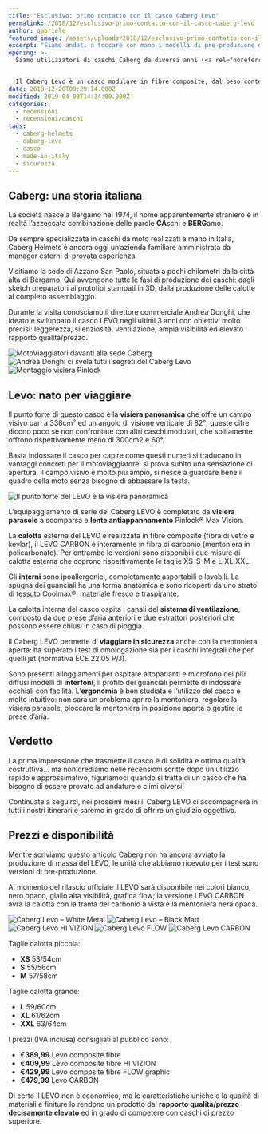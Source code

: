 ```yaml
---
title: "Esclusivo: primo contatto con il casco Caberg Levo"
permalink: /2018/12/esclusivo-primo-contatto-con-il-casco-caberg-levo
author: gabriele
featured_image: /assets/uploads/2018/12/esclusivo-primo-contatto-con-il-casco-caberg-levo/galleries/Caberg-Levo-wall.jpeg
excerpt: "Siamo andati a toccare con mano i modelli di pre-produzione del nuovo LEVO: ecco le prime impressioni sul casco Caberg per i motoviaggiatori esigenti."
opening: >-
  Siamo utilizzatori di caschi Caberg da diversi anni (<a rel="noreferrer noopener" href="https://amzn.to/2QDbIDX" target="_blank">Duke II</a> e <a href="https://amzn.to/2Sd8XWO" target="_blank" rel="noreferrer noopener">Tourmax</a>) e la presentazione ad EICMA 2018 di un nuovo modello a vocazione turistica non ha potuto che incuriosirci.


  Il Caberg Levo è un casco modulare in fibre composite, dal peso contenuto e un’ottima ventilazione, caratterizzato dalla visiera panoramica che offre il campo visivo tra i più ampi della categoria.
date: 2018-12-20T09:29:14.000Z
modified: 2019-04-03T14:34:00.000Z
categories:
  - recensioni
  - recensioni/caschi
tags:
  - caberg-helmets
  - caberg-levo
  - casco
  - made-in-italy
  - sicurezza
---
```


## Caberg: una storia italiana

La società nasce a Bergamo nel 1974, il nome apparentemente straniero è in realtà l’azzeccata combinazione delle parole **CA**schi e **BERG**amo.

Da sempre specializzata in caschi da moto realizzati a mano in Italia, Caberg Helmets è ancora oggi un’azienda familiare amministrata da manager esterni di provata esperienza.

Visitiamo la sede di Azzano San Paolo, situata a pochi chilometri dalla città alta di Bergamo. Qui avvengono tutte le fasi di produzione dei caschi: dagli sketch preparatori ai prototipi stampati in 3D, dalla produzione delle calotte al completo assemblaggio.

Durante la visita conosciamo il direttore commerciale Andrea Donghi, che ideato e sviluppato il casco LEVO negli ultimi 3 anni con obiettivi molto precisi: leggerezza, silenziosità, ventilazione, ampia visibilità ed elevato rapporto qualità/prezzo.

![MotoViaggiatori davanti alla sede Caberg](/assets/uploads/2018/12/esclusivo-primo-contatto-con-il-casco-caberg-levo/galleries/DSC00139.jpeg "MotoViaggiatori davanti alla sede Caberg")
![Andrea Donghi ci svela tutti i segreti del Caberg Levo](/assets/uploads/2018/12/esclusivo-primo-contatto-con-il-casco-caberg-levo/galleries/DSC00140.jpeg "Andrea Donghi ci svela tutti i segreti del Caberg Levo")
![Montaggio visiera Pinlock](/assets/uploads/2018/12/esclusivo-primo-contatto-con-il-casco-caberg-levo/galleries/DSC00146.jpeg "Montaggio visiera Pinlock")

## Levo: nato per viaggiare

Il punto forte di questo casco è la **visiera panoramica** che offre un campo visivo pari a 338cm² ed un angolo di visione verticale di 82°; queste cifre dicono poco se non confrontate con altri caschi modulari, che solitamente offrono rispettivamente meno di 300cm2 e 60°.

Basta indossare il casco per capire come questi numeri si traducano in vantaggi concreti per il motoviaggiatore: si prova subito una sensazione di apertura, il campo visivo è molto più ampio, si riesce a guardare bene il quadro della moto senza bisogno di abbassare la testa.

![Il punto forte del LEVO è la visiera panoramica](/assets/uploads/2018/12/esclusivo-primo-contatto-con-il-casco-caberg-levo/galleries/Caberg-Levo-visor.jpg "Il punto forte del LEVO è la visiera panoramica")

L’equipaggiamento di serie del Caberg LEVO è completato da **visiera parasole** a scomparsa e **lente antiappannamento** Pinlock® Max Vision.

La **calotta** esterna del LEVO è realizzata in fibre composite (fibra di vetro e kevlar), il LEVO CARBON è interamente in fibra di carbonio (mentoniera in policarbonato). Per entrambe le versioni sono disponibili due misure di calotta esterna che coprono rispettivamente le taglie XS-S-M e L-XL-XXL.

Gli **interni** sono ipoallergenici, completamente asportabili e lavabili. La spugna dei guanciali ha una forma anatomica e sono ricoperti da uno strato di tessuto Coolmax®, materiale fresco e traspirante.

La calotta interna del casco ospita i canali del **sistema di ventilazione**, composto da due prese d’aria anteriori e due estrattori posteriori che possono essere chiusi in caso di pioggia.

Il Caberg LEVO permette di **viaggiare in sicurezza** anche con la mentoniera aperta: ha superato i test di omologazione sia per i caschi integrali che per quelli jet (normativa ECE 22.05 P/J).

Sono presenti alloggiamenti per ospitare altoparlanti e microfono dei più diffusi modelli di **interfoni**, il profilo dei guanciali permette di indossare occhiali con facilità. L’**ergonomia** è ben studiata e l’utilizzo del casco è molto intuitivo: non sarà un problema aprire la mentoniera, regolare la visiera parasole, bloccare la mentoniera in posizione aperta o gestire le prese d’aria.

## Verdetto

La prima impressione che trasmette il casco è di solidità e ottima qualità costruttiva… ma non crediamo nelle recensioni scritte dopo un utilizzo rapido e approssimativo, figuriamoci quando si tratta di un casco che ha bisogno di essere provato ad andature e climi diversi!

Continuate a seguirci, nei prossimi mesi il Caberg LEVO ci accompagnerà in tutti i nostri itinerari e saremo in grado di offrire un giudizio oggettivo.

## Prezzi e disponibilità

Mentre scriviamo questo articolo Caberg non ha ancora avviato la produzione di massa del LEVO, le unità che abbiamo ricevuto per i test sono versioni di pre-produzione.

Al momento del rilascio ufficiale il LEVO sarà disponibile nei colori bianco, nero opaco, giallo alta visibilità, grafica flow; la versione LEVO CARBON avrà la calotta con la trama del carbonio a vista e la mentoniera nera opaca.

![Caberg Levo – White Metal](/assets/uploads/2018/12/esclusivo-primo-contatto-con-il-casco-caberg-levo/galleries/Caberg-Levo-White-Metal-1.jpg "Caberg Levo – White Metal")
![Caberg Levo – Black Matt](/assets/uploads/2018/12/esclusivo-primo-contatto-con-il-casco-caberg-levo/galleries/Caberg-Levo-Black-Matt.jpg "Caberg Levo – Black Matt")
![Caberg Levo HI VIZION](/assets/uploads/2018/12/esclusivo-primo-contatto-con-il-casco-caberg-levo/galleries/Caberg-Levo-HI-VIZION.jpg "Caberg Levo HI VIZION")
![Caberg Levo FLOW](/assets/uploads/2018/12/esclusivo-primo-contatto-con-il-casco-caberg-levo/galleries/Caberg-Levo-FLOW.jpg "Caberg Levo FLOW")
![Caberg Levo CARBON](/assets/uploads/2018/12/esclusivo-primo-contatto-con-il-casco-caberg-levo/galleries/Caberg-Levo-CARBON.jpg "Caberg Levo CARBON")

Taglie calotta piccola:

- **XS** 53/54cm
- **S** 55/56cm
- **M** 57/58cm

Taglie calotta grande:

- **L** 59/60cm
- **XL** 61/62cm
- **XXL** 63/64cm

I prezzi (IVA inclusa) consigliati al pubblico sono:

- **€389,99** Levo composite fibre
- **€409,99** Levo composite fibre HI VIZION
- **€429,99** Levo composite fibre FLOW graphic
- **€479,99** Levo CARBON

Di certo il LEVO non è economico, ma le caratteristiche uniche e la qualità di materiali e finiture lo rendono un prodotto dal **rapporto qualità/prezzo decisamente elevato** ed in grado di competere con caschi di prezzo superiore.
